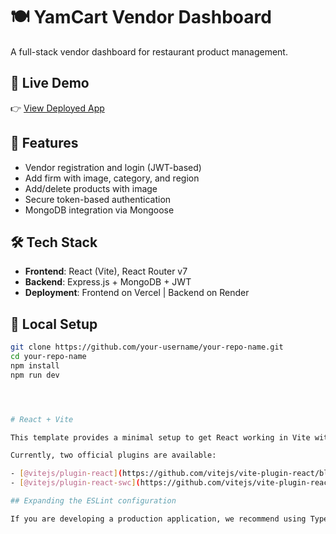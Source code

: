 # 🍽️ YamCart Vendor Dashboard

A full-stack vendor dashboard for restaurant product management.

## 🔗 Live Demo

👉 [View Deployed App](https://your-vercel-app-url.vercel.app)

## 🚀 Features

- Vendor registration and login (JWT-based)
- Add firm with image, category, and region
- Add/delete products with image
- Secure token-based authentication
- MongoDB integration via Mongoose

## 🛠️ Tech Stack

- **Frontend**: React (Vite), React Router v7
- **Backend**: Express.js + MongoDB + JWT
- **Deployment**: Frontend on Vercel | Backend on Render

## 🔧 Local Setup

```bash
git clone https://github.com/your-username/your-repo-name.git
cd your-repo-name
npm install
npm run dev




# React + Vite

This template provides a minimal setup to get React working in Vite with HMR and some ESLint rules.

Currently, two official plugins are available:

- [@vitejs/plugin-react](https://github.com/vitejs/vite-plugin-react/blob/main/packages/plugin-react) uses [Babel](https://babeljs.io/) for Fast Refresh
- [@vitejs/plugin-react-swc](https://github.com/vitejs/vite-plugin-react/blob/main/packages/plugin-react-swc) uses [SWC](https://swc.rs/) for Fast Refresh

## Expanding the ESLint configuration

If you are developing a production application, we recommend using TypeScript with type-aware lint rules enabled. Check out the [TS template](https://github.com/vitejs/vite/tree/main/packages/create-vite/template-react-ts) for information on how to integrate TypeScript and [`typescript-eslint`](https://typescript-eslint.io) in your project.
